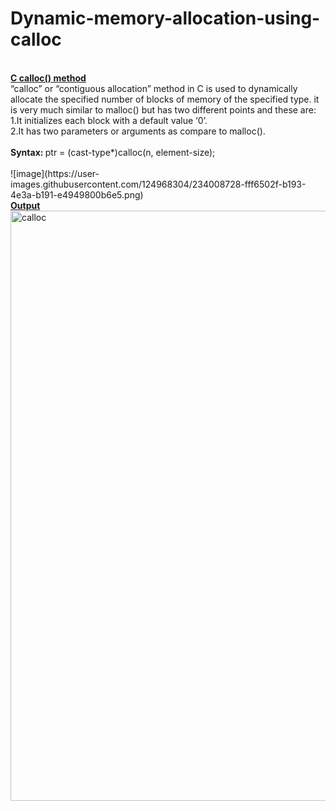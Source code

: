 # Dynamic-memory-allocation-using-calloc
<br>
<b><ins>C calloc() method</b></ins><br>
“calloc” or “contiguous allocation” method in C is used to dynamically allocate the specified number of blocks of memory of the specified type. it is very much similar to malloc() but has two different points and these are:<br>
1.It initializes each block with a default value ‘0’.<br>
2.It has two parameters or arguments as compare to malloc().<br>
<br>
<b>Syntax: </b>
ptr = (cast-type*)calloc(n, element-size);<br>
<br>
![image](https://user-images.githubusercontent.com/124968304/234008728-fff6502f-b193-4e3a-b191-e4949800b6e5.png)

<br>
<b><ins>Output</b></ins>
<img width="944" alt="calloc" src="https://user-images.githubusercontent.com/124968304/234008011-39cff995-f40a-464c-a9ab-32b65544b203.png">

